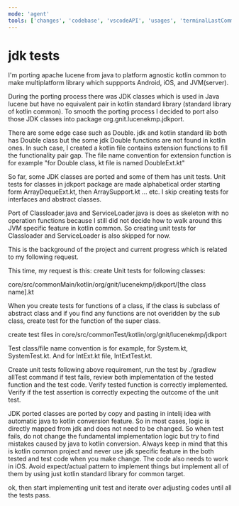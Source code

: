 ```yaml
---
mode: 'agent'
tools: ['changes', 'codebase', 'vscodeAPI', 'usages', 'terminalLastCommand', 'terminalSelection', 'searchResults', 'fetch', 'findTestFiles', 'problems', 'extensions'] 
---
```


# jdk tests

I'm porting apache lucene from java to platform agnostic kotlin common to make multiplatform library which suppports Android, iOS, and JVM(server).

During the porting process there was JDK classes which is used in Java lucene but have no equivalent pair in kotlin standard library (standard library of kotlin common). To smooth the porting process I decided to port also those JDK classes into package org.gnit.lucenekmp.jdkport.

There are some edge case such as Double. jdk and kotlin standard lib both has Double class but the some jdk Double functions are not found in kotlin ones. In such case, I created a kotlin file contains extension functions to fill the functionality pair gap. The file name convention for extension function is for example "for Double class, kt file is named DoubleExt.kt"

So far, some JDK classes are ported and some of them has unit tests. Unit tests for classes in jdkport package are made alphabetical order starting form ArrayDequeExt.kt, then ArraySupport.kt ... etc. I skip creating tests for interfaces and abstract classes.

Port of Classloader.java and ServiceLoader.java is does as skeleton with no operation functions because I still did not decide how to walk around this JVM specific feature in kotlin common. So creating unit tests for Classloader and ServiceLoader is also skipped for now.

This is the background of the project and current progress which is related to my following request.

This time, my request is this: create Unit tests for following classes:

core/src/commonMain/kotlin/org/gnit/lucenekmp/jdkport/[the class name].kt

When you create tests for functions of a class, if the class is subclass of abstract class and if you find any functions are not overidden by the sub class, create test for the function of the super class.

create test files in core/src/commonTest/kotlin/org/gnit/lucenekmp/jdkport

Test class/file name convention is for example, for System.kt, SystemTest.kt. And for IntExt.kt file, IntExtTest.kt.

Create unit tests following above requirement, run the test by ./gradlew allTest command if test fails, review both implementation of the tested function and the test code. Verify tested function is correctly implemented. Verify if the test assertion is correctly expecting the outcome of the unit test. 

JDK ported classes are ported by copy and pasting in intelij idea with automatic java to kotlin conversion feature. So in most cases, logic is directly mapped from jdk and does not need to be changed. So when test fails, do not change the fundamental implementation logic but try to find mistakes caused by java to kotlin conversion. Always keep in mind that this is kotlin common project and never use jdk specific feature in the both tested and test code when you make change. The code also needs to work in iOS. Avoid expect/actual pattern to implement things but implement all of them by using just kotlin standard library for common target.

ok, then start implementing unit test and iterate over adjusting codes until all the tests pass.
